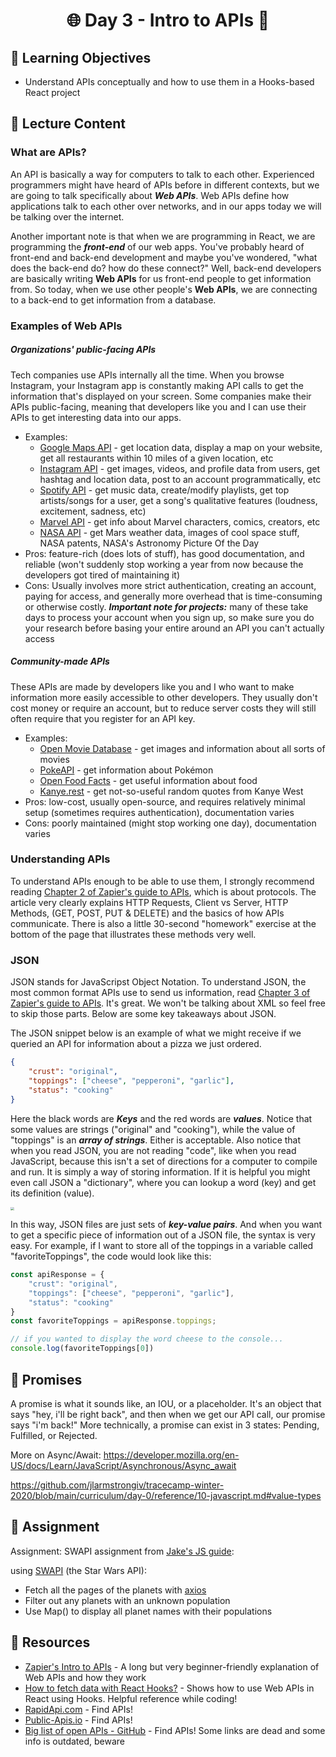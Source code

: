 <h1 align="center">
  🌐 Day 3 - Intro to APIs 🤝
</h1>


## 🎯 Learning Objectives

- Understand APIs conceptually and how to use them in a Hooks-based React project

## 🧠 Lecture Content

### What are APIs?

An API is basically a way for computers to talk to each other. Experienced programmers might have heard of APIs before in different contexts, but we are going to talk specifically about ***Web APIs***. Web APIs define how applications talk to each other over networks, and in our apps today we will be talking over the internet.

Another important note is that when we are programming in React, we are programming the ***front-end*** of our web apps. You've probably heard of front-end and back-end development and maybe you've wondered, "what does the back-end do? how do these connect?" Well, back-end developers are basically writing **Web APIs** for us front-end people to get information from. So today, when we use other people's **Web APIs**, we are connecting to a back-end to get information from a database.

### Examples of Web APIs

##### Organizations' public-facing APIs

Tech companies use APIs internally all the time. When you browse Instagram, your Instagram app is constantly making API calls to get the information that's displayed on your screen. Some companies make their APIs public-facing, meaning that developers like you and I can use their APIs to get interesting data into our apps.

- Examples:
  - [Google Maps API](https://developers.google.com/maps/documentation/javascript/overview) - get location data, display a map on your website, get all restaurants within 10 miles of a given location, etc
  - [Instagram API](https://developers.facebook.com/docs/instagram-basic-display-api) - get images, videos, and profile data from users, get hashtag and location data, post to an account programmatically, etc
  - [Spotify API](https://developer.spotify.com/documentation/web-api/) - get music data, create/modify playlists, get top artists/songs for a user, get a song's qualitative features (loudness, excitement, sadness, etc) 
  - [Marvel API](https://developer.marvel.com/docs) - get info about Marvel characters, comics, creators, etc
  - [NASA API](https://api.nasa.gov/index.html) - get Mars weather data, images of cool space stuff, NASA patents, NASA's Astronomy Picture Of the Day
- Pros: feature-rich (does lots of stuff), has good documentation, and reliable (won't suddenly stop working a year from now because the developers got tired of maintaining it)
- Cons: Usually involves more strict authentication, creating an account, paying for access, and generally more overhead that is time-consuming or otherwise costly. ***Important note for projects:*** many of these take days to process your account when you sign up, so make sure you do your research before basing your entire around an API you can't actually access

##### Community-made APIs

These APIs are made by developers like you and I who want to make information more easily accessible to other developers. They usually don't cost money or require an account, but to reduce server costs they will still often require that you register for an API key.

- Examples: 
  - [Open Movie Database](https://www.omdbapi.com/) - get images and information about all sorts of movies
  - [PokeAPI](https://pokeapi.co/) - get information about Pokémon
  - [Open Food Facts](https://world.openfoodfacts.org/data) - get useful information about food 
  - [Kanye.rest](https://kanye.rest/) - get not-so-useful random quotes from Kanye West
- Pros: low-cost, usually open-source, and requires relatively minimal setup (sometimes requires authentication), documentation varies
- Cons: poorly maintained (might stop working one day), documentation varies

### Understanding APIs

To understand APIs enough to be able to use them, I strongly recommend reading [Chapter 2 of Zapier's guide to APIs](https://zapier.com/learn/apis/chapter-2-protocols/), which is about protocols. The article very clearly explains HTTP Requests, Client vs Server, HTTP Methods, (GET, POST, PUT & DELETE) and the basics of how APIs communicate. There is also a little 30-second "homework" exercise at the bottom of the page that illustrates these methods very well.

### JSON

JSON stands for JavaScripst Object Notation. To understand JSON, the most common format APIs use to send us information, read [Chapter 3 of Zapier's guide to APIs](https://zapier.com/learn/apis/chapter-3-data-formats/). It's great. We won't be talking about XML so feel free to skip those parts. Below are some key takeaways about JSON.

The JSON snippet below is an example of what we might receive if we queried an API for information about a pizza we just ordered.

```json
{
    "crust": "original",
    "toppings": ["cheese", "pepperoni", "garlic"],
    "status": "cooking"
}
```

Here the black words are ***Keys*** and the red words are ***values***. Notice that some values are strings ("original" and "cooking"), while the value of "toppings" is an ***array of strings***. Either is acceptable. Also notice that when you read JSON, you are not reading "code", like when you read JavaScript, because this isn't a set of directions for a computer to compile and run. It is simply a way of storing information. If it is helpful you might even call JSON a "dictionary", where you can lookup a word (key) and get its definition (value).

<img src="https://images.zapier.com/storage/photos/5422e3c48cc047fb5c8f29b66367fffb.png?format=jpg" style="zoom:35%;" />



In this way, JSON files are just sets of ***key-value pairs***. And when you want to get a specific piece of information out of a JSON file, the syntax is very easy. For example, if I want to store all of the toppings in a variable called "favoriteToppings", the code would look like this:

```javascript
const apiResponse = {
    "crust": "original",
    "toppings": ["cheese", "pepperoni", "garlic"],
    "status": "cooking"
}
const favoriteToppings = apiResponse.toppings;

// if you wanted to display the word cheese to the console...
console.log(favoriteToppings[0])
```
## 💞 Promises
A promise is what it sounds like, an IOU, or a placeholder. It's an object that says "hey, i'll be right back", and then when we get our API call, our promise says "i'm back!" More technically, a promise can exist in 3 states: Pending, Fulfilled, or Rejected.

More on Async/Await: https://developer.mozilla.org/en-US/docs/Learn/JavaScript/Asynchronous/Async_await

https://github.com/jlarmstrongiv/tracecamp-winter-2020/blob/main/curriculum/day-0/reference/10-javascript.md#value-types

## 📔 Assignment

Assignment: SWAPI assignment from [Jake's JS guide](https://github.com/jlarmstrongiv/tracecamp-winter-2020/blob/main/curriculum/day-0/reference/10-javascript.md):

using [SWAPI](https://swapi.dev/api/planets/) (the Star Wars API):

- Fetch all the pages of the planets with [axios](https://www.npmjs.com/package/axios)
- Filter out any planets with an unknown population
- Use Map() to display all planet names with their populations 



## 🔗 Resources

- [Zapier's Intro to APIs](https://zapier.com/learn/apis/) - A long but very beginner-friendly explanation of Web APIs and how they work
- [How to fetch data with React Hooks?](https://www.robinwieruch.de/react-hooks-fetch-data) - Shows how to use Web APIs in React using Hooks. Helpful reference while coding!
- [RapidApi.com](https://rapidapi.com/marketplace) - Find APIs!
- [Public-Apis.io](https://public-apis.io/) - Find APIs!
- [Big list of open APIs - GitHub](https://github.com/public-apis/public-apis) - Find APIs! Some links are dead and some info is outdated, beware
